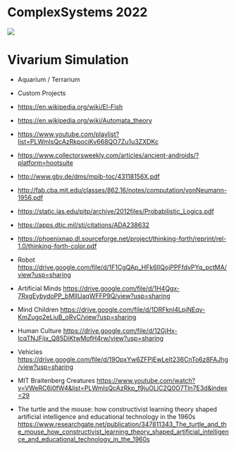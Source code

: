 # ComplexSystems 2022

<img src="https://ia802907.us.archive.org/BookReader/BookReaderPreview.php?id=computerbrain00vonn&subPrefix=computerbrain00vonn&itemPath=/28/items/computerbrain00vonn&server=ia802907.us.archive.org&page=leaf1&fail=preview&&scale=8&rotate=0">


# Vivarium Simulation
* Aquarium / Terrarium
* Custom Projects

* https://en.wikipedia.org/wiki/El-Fish
* https://en.wikipedia.org/wiki/Automata_theory
* https://www.youtube.com/playlist?list=PLWmIsQcAzRkpociKv668QO7Zu1u3ZXDKc
* https://www.collectorsweekly.com/articles/ancient-androids/?platform=hootsuite
* http://www.gbv.de/dms/mpib-toc/43118156X.pdf
* http://fab.cba.mit.edu/classes/862.16/notes/computation/vonNeumann-1956.pdf
* https://static.ias.edu/pitp/archive/2012files/Probabilistic_Logics.pdf
* https://apps.dtic.mil/sti/citations/ADA238632
* https://phoenixnap.dl.sourceforge.net/project/thinking-forth/reprint/rel-1.0/thinking-forth-color.pdf

* Robot https://drive.google.com/file/d/1F1CgQAp_HFk6IIQojPPFfdvPYq_pctMA/view?usp=sharing
* Artificial Minds https://drive.google.com/file/d/1H4Qgx-7RxgEybydoPP_bMIIUaqWFFP9Q/view?usp=sharing
* Mind Children https://drive.google.com/file/d/1DRFknl4LpjNEqv-KmZugo2eLjuB_oRyC/view?usp=sharing
* Human Culture https://drive.google.com/file/d/12GjHx-IcqTNJFijx_Q85DiKtwMofH4rw/view?usp=sharing
* Vehicles https://drive.google.com/file/d/19OpxYw6ZFPjEwLeIt236CnTo6z8FAJhg/view?usp=sharing

* MIT Braitenberg Creatures https://www.youtube.com/watch?v=VWeRC6j0fW4&list=PLWmIsQcAzRkp_f9juOLlC2Q0O7Tln7E3d&index=29
* The turtle and the mouse: how constructivist learning theory shaped artificial intelligence and educational technology in the 1960s https://www.researchgate.net/publication/347811343_The_turtle_and_the_mouse_how_constructivist_learning_theory_shaped_artificial_intelligence_and_educational_technology_in_the_1960s
